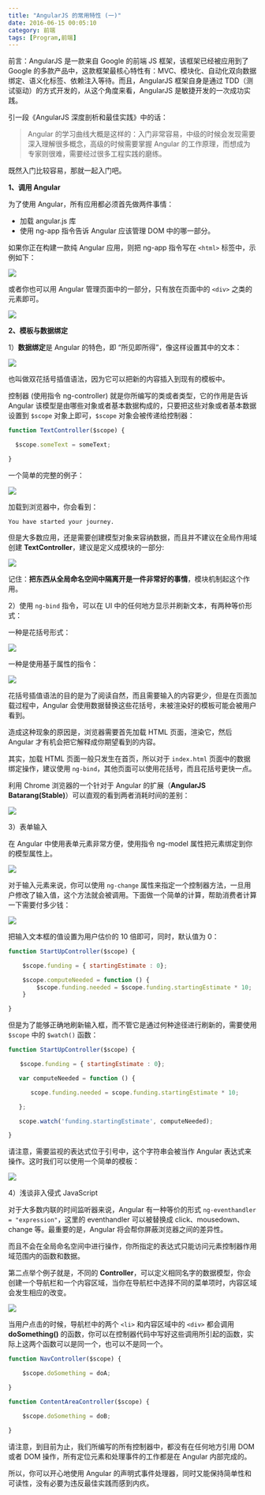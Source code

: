 ```yaml
---
title: "AngularJS 的常用特性 (一)"
date: 2016-06-15 00:05:10
category: 前端
tags: [Program,前端]
---
```

前言：AngularJS 是一款来自 Google 的前端 JS 框架，该框架已经被应用到了 Google 的多款产品中，这款框架最核心特性有：MVC、模块化、自动化双向数据绑定、语义化标签、依赖注入等待。而且，AngularJS 框架自身是通过 TDD（测试驱动）的方式开发的，从这个角度来看，AngularJS 是敏捷开发的一次成功实践。
<!--more-->
引一段《AngularJS 深度剖析和最佳实践》中的话：

> Angular 的学习曲线大概是这样的：入门非常容易，中级的时候会发现需要深入理解很多概念，高级的时候需要掌握 Angular 的工作原理，而想成为专家则很难，需要经过很多工程实践的磨练。

既然入门比较容易，那就一起入门吧。

**1、调用 Angular**

为了使用 Angular，所有应用都必须首先做两件事情：

- 加载 angular.js 库
- 使用 ng-app 指令告诉 Angular 应该管理 DOM 中的哪一部分。

如果你正在构建一款纯 Angular 应用，则把 ng-app 指令写在 `<html>` 标签中，示例如下：

![](http://p8bc1hri5.bkt.clouddn.com/the-normal-characteristic-of-angular-1-1.png)

或者你也可以用 Angular 管理页面中的一部分，只有放在页面中的 `<div>` 之类的元素即可。

![](http://p8bc1hri5.bkt.clouddn.com/the-normal-characteristic-of-angular-1-2.png)

**2、模板与数据绑定**

1）**数据绑定**是 Angular 的特色，即 “所见即所得”，像这样设置其中的文本：

![](http://p8bc1hri5.bkt.clouddn.com/the-normal-characteristic-of-angular-1-3.png)

也叫做双花括号插值语法，因为它可以把新的内容插入到现有的模板中。

控制器 (使用指令 ng-controller) 就是你所编写的类或者类型，它的作用是告诉 Angular 该模型是由哪些对象或者基本数据构成的，只要把这些对象或者基本数据设置到 `$scope` 对象上即可，`$scope` 对象会被传递给控制器：

```javascript
function TextController($scope) {

  $scope.someText = someText;  

}
```

一个简单的完整的例子：

![](http://p8bc1hri5.bkt.clouddn.com/the-normal-characteristic-of-angular-1-4.png)

加载到浏览器中，你会看到：

```
You have started your journey.
```

但是大多数应用，还是需要创建模型对象来容纳数据，而且并不建议在全局作用域创建 **TextController**，建议是定义成模块的一部分:

![](http://p8bc1hri5.bkt.clouddn.com/the-normal-characteristic-of-angular-1-5.png)

记住：**把东西从全局命名空间中隔离开是一件非常好的事情**，模块机制起这个作用。

2）使用 `ng-bind` 指令，可以在 UI 中的任何地方显示并刷新文本，有两种等价形式：

一种是花括号形式：

![](http://p8bc1hri5.bkt.clouddn.com/the-normal-characteristic-of-angular-1-6.png)

一种是使用基于属性的指令：

![](http://p8bc1hri5.bkt.clouddn.com/the-normal-characteristic-of-angular-1-7.png)

花括号插值语法的目的是为了阅读自然，而且需要输入的内容更少，但是在页面加载过程中，Angular 会使用数据替换这些花括号，未被渲染好的模板可能会被用户看到。

造成这种现象的原因是，浏览器需要首先加载 HTML 页面，渲染它，然后 Angular 才有机会把它解释成你期望看到的内容。

其实，加载 HTML 页面一般只发生在首页，所以对于 `index.html` 页面中的数据绑定操作，建议使用 `ng-bind`，其他页面可以使用花括号，而且花括号更快一点。

利用 Chrome 浏览器的一个针对于 Angular 的扩展（**AngularJS Batarang(Stable)**）可以直观的看到两者消耗时间的差别：

![](http://p8bc1hri5.bkt.clouddn.com/the-normal-characteristic-of-angular-1-8.jpg)

3）表单输入

在 Angular 中使用表单元素非常方便，使用指令 ng-model 属性把元素绑定到你的模型属性上。

![](http://p8bc1hri5.bkt.clouddn.com/the-normal-characteristic-of-angular-1-9.png)

对于输入元素来说，你可以使用 `ng-change` 属性来指定一个控制器方法，一旦用户修改了输入值，这个方法就会被调用。下面做一个简单的计算，帮助消费者计算一下需要付多少钱：

![](http://p8bc1hri5.bkt.clouddn.com/the-normal-characteristic-of-angular-1-10.png)

把输入文本框的值设置为用户估价的 10 倍即可，同时，默认值为 0：

```javascript
function StartUpController($scope) {

    $scope.funding = { startingEstimate : 0};

    $scope.computeNeeded = function () {
        $scope.funding.needed = $scope.funding.startingEstimate * 10;
    }

}
```

但是为了能够正确地刷新输入框，而不管它是通过何种途径进行刷新的，需要使用 `$scope` 中的 `$watch()` 函数：

```javascript
function StartUpController($scope) {

　　$scope.funding = { startingEstimate : 0};

   var computeNeeded = function () {

   　　scope.funding.needed = scope.funding.startingEstimate * 10;

   };

   scope.watch('funding.startingEstimate', computeNeeded);

}
```



请注意，需要监视的表达式位于引号中，这个字符串会被当作 Angular 表达式来操作。这时我们可以使用一个简单的模板：

![](http://p8bc1hri5.bkt.clouddn.com/the-normal-characteristic-of-angular-1-11.png)

4）浅谈非入侵式 JavaScript

对于大多数内联的时间监听器来说，Angular 有一种等价的形式 `ng-eventhandler = "expression"`，这里的 eventhandler 可以被替换成 click、mousedown、change 等。最重要的是，Angular 将会帮你屏蔽浏览器之间的差异性。

而且不会在全局命名空间中进行操作，你所指定的表达式只能访问元素控制器作用域范围内的函数和数据。

第二点举个例子就是，不同的 **Controller**，可以定义相同名字的数据模型，你会创建一个导航栏和一个内容区域，当你在导航栏中选择不同的菜单项时，内容区域会发生相应的改变。

![](http://p8bc1hri5.bkt.clouddn.com/the-normal-characteristic-of-angular-1-12.png)

当用户点击的时候，导航栏中的两个 `<li>` 和内容区域中的 `<div>` 都会调用 **doSomething()** 的函数，你可以在控制器代码中写好这些调用所引起的函数，实际上这两个函数可以是同一个，也可以不是同一个。

```javascript
function NavController($scope) {

    $scope.doSomething = doA;

}

function ContentAreaController($scope) {

    $scope.doSomething = doB;

}
```

请注意，到目前为止，我们所编写的所有控制器中，都没有在任何地方引用 DOM 或者 DOM 操作，所有定位元素和处理事件的工作都是在 Angular 内部完成的。

所以，你可以开心地使用 Angular 的声明式事件处理器，同时又能保持简单性和可读性，没有必要为违反最佳实践而感到内疚。